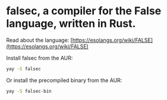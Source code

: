 # falsec, a compiler for the False language, written in Rust.

Read about the language: [https://esolangs.org/wiki/FALSE](https://esolangs.org/wiki/FALSE)

Install falsec from the AUR:

```bash
yay -S falsec
```

Or install the precompiled binary from the AUR:

```bash
yay -S falsec-bin
```

